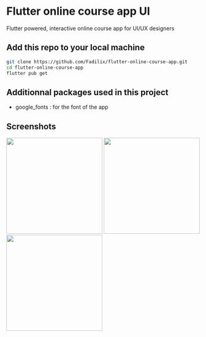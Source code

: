 # Flutter online course app UI
Flutter powered, interactive online course app for UI/UX designers

## Add this repo to your local machine
```bash
git clone https://github.com/Fadilix/flutter-online-course-app.git
cd flutter-online-course-app
flutter pub get
```

## Additionnal packages used in this project
- google_fonts : for the font of the app

## Screenshots
<img src="https://github.com/Fadilix/flutter-online-course-app/assets/121851593/38b1a458-7787-4866-bae1-5c6193d9fd6b" width= "250" />
<img src="https://github.com/Fadilix/flutter-online-course-app/assets/121851593/172a29fc-bd01-480d-a604-1f59bd257006" width= "250" />
<img src="https://github.com/Fadilix/flutter-online-course-app/assets/121851593/0c17b21f-7df9-4157-9a81-cc5d1617502a" width= "250" />
